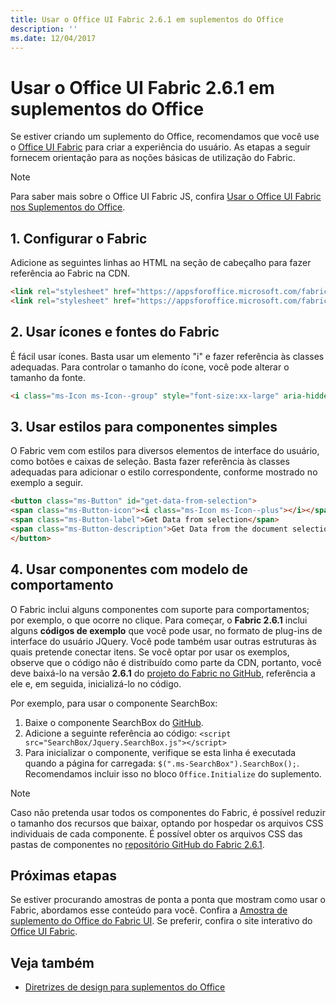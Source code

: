 ```yaml
---
title: Usar o Office UI Fabric 2.6.1 em suplementos do Office
description: ''
ms.date: 12/04/2017
---
```




# <a name="use-office-ui-fabric-261-in-office-add-ins"></a>Usar o Office UI Fabric 2.6.1 em suplementos do Office

Se estiver criando um suplemento do Office, recomendamos que você use o [Office UI Fabric](https://github.com/OfficeDev/Office-UI-Fabric) para criar a experiência do usuário. As etapas a seguir fornecem orientação para as noções básicas de utilização do Fabric.  

> [!NOTE]
> Para saber mais sobre o Office UI Fabric JS, confira [Usar o Office UI Fabric nos Suplementos do Office](../using-office-ui-fabric-js.md).

## <a name="1-set-up-fabric"></a>1. Configurar o Fabric

Adicione as seguintes linhas ao HTML na seção de cabeçalho para fazer referência ao Fabric na CDN.

```HTML
<link rel="stylesheet" href="https://appsforoffice.microsoft.com/fabric/1.0/fabric.min.css">
<link rel="stylesheet" href="https://appsforoffice.microsoft.com/fabric/1.0/fabric.components.min.css">
```


## <a name="2-use-fabric-icons-and-fonts"></a>2. Usar ícones e fontes do Fabric

É fácil usar ícones. Basta usar um elemento "i" e fazer referência às classes adequadas. Para controlar o tamanho do ícone, você pode alterar o tamanho da fonte.

```HTML
<i class="ms-Icon ms-Icon--group" style="font-size:xx-large" aria-hidden="true"></i>
```


## <a name="3-use-styles-for-simple-components"></a>3. Usar estilos para componentes simples

O Fabric vem com estilos para diversos elementos de interface do usuário, como botões e caixas de seleção. Basta fazer referência às classes adequadas para adicionar o estilo correspondente, conforme mostrado no exemplo a seguir.

```HTML
<button class="ms-Button" id="get-data-from-selection">
<span class="ms-Button-icon"><i class="ms-Icon ms-Icon--plus"></i></span>
<span class="ms-Button-label">Get Data from selection</span>
<span class="ms-Button-description">Get Data from the document selection</span>
</button>
```

## <a name="4-use-components-with-sample-behavior"></a>4. Usar componentes com modelo de comportamento

O Fabric inclui alguns componentes com suporte para comportamentos; por exemplo, o que ocorre no clique. Para começar, o **Fabric 2.6.1** inclui alguns **códigos de exemplo** que você pode usar, no formato de plug-ins de interface do usuário JQuery. Você pode também usar outras estruturas às quais pretende conectar itens. Se você optar por usar os exemplos, observe que o código não é distribuído como parte da CDN, portanto, você deve baixá-lo na versão **2.6.1** do [projeto do Fabric no GitHub](https://github.com/OfficeDev/office-ui-fabric-core/tree/release/2.6.1), referência a ele e, em seguida, inicializá-lo no código. 

Por exemplo, para usar o componente SearchBox:

1. Baixe o componente SearchBox do [GitHub](https://github.com/OfficeDev/office-ui-fabric-core/tree/release/2.6.1/src/components/SearchBox).
2. Adicione a seguinte referência ao código: `<script src="SearchBox/Jquery.SearchBox.js"></script>`
3. Para inicializar o componente, verifique se esta linha é executada quando a página for carregada: `$(".ms-SearchBox").SearchBox();`. Recomendamos incluir isso no bloco `Office.Initialize` do suplemento.     

> [!NOTE]
> Caso não pretenda usar todos os componentes do Fabric, é possível reduzir o tamanho dos recursos que baixar, optando por hospedar os arquivos CSS individuais de cada componente. É possível obter os arquivos CSS das pastas de componentes no [repositório GitHub do Fabric 2.6.1](https://github.com/OfficeDev/office-ui-fabric-core/tree/release/2.6.1). 


## <a name="next-steps"></a>Próximas etapas

Se estiver procurando amostras de ponta a ponta que mostram como usar o Fabric, abordamos esse conteúdo para você. Confira a [Amostra de suplemento do Office do Fabric UI](https://github.com/OfficeDev/Office-Add-in-Fabric-UI-Sample). Se preferir, confira o site interativo do [Office UI Fabric](https://github.com/OfficeDev/Office-UI-Fabric).

## <a name="see-also"></a>Veja também

- [Diretrizes de design para suplementos do Office](../add-in-design.md)